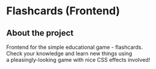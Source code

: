 # Flashcards (Frontend)

## About the project
Frontend for the simple educational game - flashcards. <br/>
Check your knowledge and learn new things using <br/>
a pleasingly-looking game with nice CSS effects involved! <br/>
